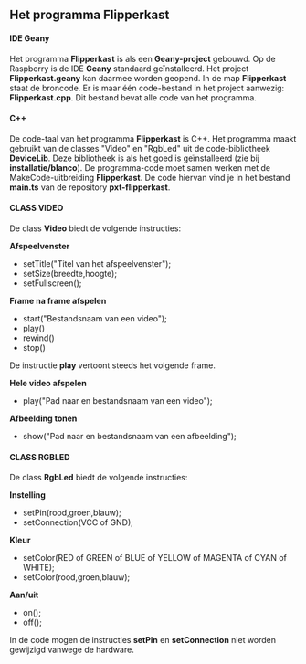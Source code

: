 ## Het programma Flipperkast

#### IDE Geany

Het programma **Flipperkast** is als een **Geany-project** gebouwd.
Op de Raspberry is de IDE **Geany** standaard geïnstalleerd.
Het project **Flipperkast.geany** kan daarmee worden geopend.
In de map **Flipperkast** staat de broncode.
Er is maar één code-bestand in het project aanwezig: **Flipperkast.cpp**.
Dit bestand bevat alle code van het programma.

#### C++

De code-taal van het programma **Flipperkast** is C++.
Het programma maakt gebruikt van de classes "Video" en "RgbLed" uit de code-bibliotheek **DeviceLib**.
Deze bibliotheek is als het goed is geïnstalleerd (zie bij **installatie/blanco**).
De programma-code moet samen werken met de MakeCode-uitbreiding **Flipperkast**.
De code hiervan vind je in het bestand **main.ts** van de repository **pxt-flipperkast**.

#### CLASS VIDEO

De class **Video** biedt de volgende instructies:

**Afspeelvenster**
* setTitle("Titel van het afspeelvenster");
* setSize(breedte,hoogte);
* setFullscreen();

**Frame na frame afspelen**
* start("Bestandsnaam van een video");
* play()
* rewind()
* stop()

De instructie **play** vertoont steeds het volgende frame.

**Hele video afspelen**
* play("Pad naar en bestandsnaam van een video");

**Afbeelding tonen**
* show("Pad naar en bestandsnaam van een afbeelding");

#### CLASS RGBLED

De class **RgbLed** biedt de volgende instructies:

**Instelling**
* setPin(rood,groen,blauw);
* setConnection(VCC of GND);

**Kleur**
* setColor(RED of GREEN of BLUE of YELLOW of MAGENTA of CYAN of WHITE);
* setColor(rood,groen,blauw);

**Aan/uit**
* on();
* off();

In de code mogen de instructies **setPin** en **setConnection** niet worden gewijzigd vanwege de hardware.
